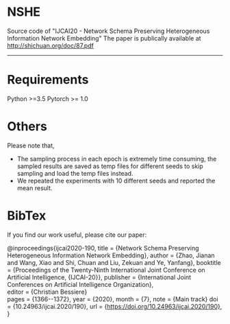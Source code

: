 # NSHE
Source code of "IJCAI20 - Network Schema Preserving Heterogeneous Information Network Embedding"
The paper is publically available at http://shichuan.org/doc/87.pdf

---
# Requirements
Python >=3.5
Pytorch >= 1.0

# Others
Please note that,
- The sampling process in each epoch is extremely time consuming, the sampled results are saved as temp files for different seeds to skip sampling and load the temp files instead.
- We repeated the experiments with 10 different seeds and reported the mean result.

# BibTex
If you find our work useful, please cite our paper:

@inproceedings{ijcai2020-190,
  title     = {Network Schema Preserving Heterogeneous Information Network Embedding},
  author    = {Zhao, Jianan and Wang, Xiao and Shi, Chuan and Liu, Zekuan and Ye, Yanfang},
  booktitle = {Proceedings of the Twenty-Ninth International Joint Conference on
               Artificial Intelligence, {IJCAI-20}},
  publisher = {International Joint Conferences on Artificial Intelligence Organization},             
  editor    = {Christian Bessiere}	
  pages     = {1366--1372},
  year      = {2020},
  month     = {7},
  note      = {Main track}
  doi       = {10.24963/ijcai.2020/190},
  url       = {https://doi.org/10.24963/ijcai.2020/190},
}
